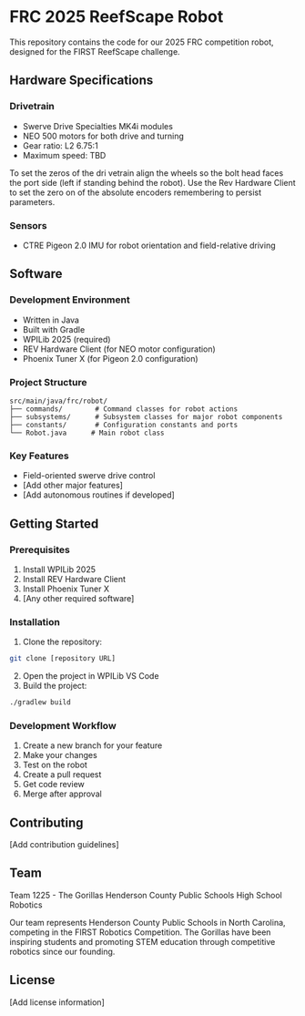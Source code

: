 # FRC 2025 ReefScape Robot

This repository contains the code for our 2025 FRC competition robot, designed for the FIRST ReefScape challenge.

## Hardware Specifications

### Drivetrain
- Swerve Drive Specialties MK4i modules
- NEO 500 motors for both drive and turning
- Gear ratio: L2 6.75:1
- Maximum speed: TBD

To set the zeros of the dri
vetrain align the wheels so the bolt head faces the port side (left if standing behind the robot).  Use the Rev Hardware Client to set the zero on of the absolute encoders remembering to persist parameters.

### Sensors
- CTRE Pigeon 2.0 IMU for robot orientation and field-relative driving

## Software

### Development Environment
- Written in Java
- Built with Gradle
- WPILib 2025 (required)
- REV Hardware Client (for NEO motor configuration)
- Phoenix Tuner X (for Pigeon 2.0 configuration)

### Project Structure
```
src/main/java/frc/robot/
├── commands/        # Command classes for robot actions
├── subsystems/      # Subsystem classes for major robot components
├── constants/       # Configuration constants and ports
└── Robot.java      # Main robot class
```

### Key Features
- Field-oriented swerve drive control
- [Add other major features]
- [Add autonomous routines if developed]

## Getting Started

### Prerequisites
1. Install WPILib 2025
2. Install REV Hardware Client
3. Install Phoenix Tuner X
4. [Any other required software]

### Installation
1. Clone the repository:
```bash
git clone [repository URL]
```

2. Open the project in WPILib VS Code
3. Build the project:
```bash
./gradlew build
```

### Development Workflow
1. Create a new branch for your feature
2. Make your changes
3. Test on the robot
4. Create a pull request
5. Get code review
6. Merge after approval

## Contributing
[Add contribution guidelines]

## Team
Team 1225 - The Gorillas
Henderson County Public Schools High School Robotics

Our team represents Henderson County Public Schools in North Carolina, competing in the FIRST Robotics Competition. The Gorillas have been inspiring students and promoting STEM education through competitive robotics since our founding.

## License
[Add license information]